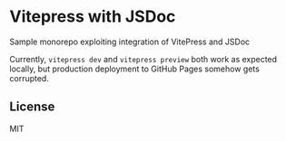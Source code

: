 # Vitepress with JSDoc

Sample monorepo exploiting integration of VitePress and JSDoc

Currently, `vitepress dev` and `vitepress preview` both work as expected locally, but production deployment to GitHub Pages somehow gets corrupted.

## License

MIT
